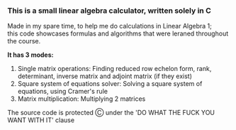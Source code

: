 ### This is a small linear algebra calculator, written solely in C

Made in my spare time, to help me do calculations in Linear Algebra 1;  
this code showcases formulas and algorithms that were leraned throughout the course.

**It has 3 modes:**
1. Single matrix operations: Finding reduced row echelon form, rank, determinant, inverse matrix and adjoint matrix (if they exist)
2. Square system of equations solver: Solving a square system of equations, using Cramer's rule
3. Matrix multiplication: Multiplying 2 matrices
  
  
The source code is protected Ⓒ under the 'DO WHAT THE FUCK YOU WANT WITH IT' clause
